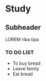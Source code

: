 # Study
## Subheader

LOREM riba tipa



### **TO DO LIST**
* To buy bread
* Leave family
* Eat bread
